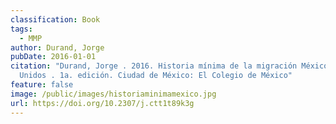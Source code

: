 ```yaml
---
classification: Book
tags:
  - MMP
author: Durand, Jorge
pubDate: 2016-01-01
citation: "Durand, Jorge . 2016. Historia mínima de la migración México-Estados
  Unidos . 1a. edición. Ciudad de México: El Colegio de México"
feature: false
image: /public/images/historiaminimamexico.jpg
url: https://doi.org/10.2307/j.ctt1t89k3g
---
```

